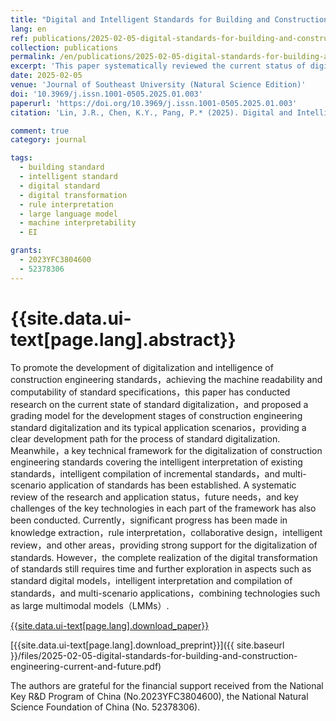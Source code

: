 ```yaml
---
title: "Digital and Intelligent Standards for Building and Construction Engineering: Current Status and Future"
lang: en
ref: publications/2025-02-05-digital-standards-for-building-and-construction-engineering-current-and-future
collection: publications
permalink: /en/publications/2025-02-05-digital-standards-for-building-and-construction-engineering-current-and-future
excerpt: 'This paper systematically reviewed the current status of digital standards for building and construction engineering. By proposing the grading model for standard digitalization and a technical framework for related technologies, this study laid a foundation for future research and applications of digital and machine interpretable standards'
date: 2025-02-05
venue: 'Journal of Southeast University (Natural Science Edition)'
doi: '10.3969/j.issn.1001-0505.2025.01.003'
paperurl: 'https://doi.org/10.3969/j.issn.1001-0505.2025.01.003'
citation: 'Lin, J.R., Chen, K.Y., Pang, P.* (2025). Digital and Intelligent Standards for Building and Construction Engineering: Current Status and Future. <i>Journal of Southeast University (Natural Science Edition)</i>, 55(1), 16-29. doi: 10.3969/j.issn.1001-0505.2025.01.003'

comment: true
category: journal

tags: 
  - building standard
  - intelligent standard
  - digital standard
  - digital transformation
  - rule interpretation
  - large language model
  - machine interpretability
  - EI

grants:
  - 2023YFC3804600
  - 52378306
---
```



{{site.data.ui-text[page.lang].abstract}}
====

To promote the development of digitalization and intelligence of construction engineering standards，achieving the machine readability and computability of standard specifications，this paper has conducted research on the current state of standard digitalization，and proposed a grading model for the development stages of construction engineering standard digitalization and its typical application scenarios，providing a clear development path for the process of standard digitalization. Meanwhile，a key technical framework for the digitalization of construction engineering standards covering the intelligent interpretation of existing standards，intelligent compilation of incremental standards，and multi-scenario application of standards has been established. A systematic review of the research and application status，future needs，and key challenges of the key technologies in each part of the framework has also been conducted. Currently，significant progress has been made in knowledge extraction，rule interpretation，collaborative design，intelligent review，and other areas，providing strong support for the digitalization of standards. However，the complete realization of the digital transformation of standards still requires time and further exploration in aspects such as standard digital models，intelligent interpretation and compilation of standards，and multi-scenario applications，combining technologies such as large multimodal models（LMMs）.

[{{site.data.ui-text[page.lang].download_paper}}]({{page.paperurl}})

[{{site.data.ui-text[page.lang].download_preprint}}]({{ site.baseurl }}/files/2025-02-05-digital-standards-for-building-and-construction-engineering-current-and-future.pdf)

The authors are grateful for the financial support received from the National Key R&D Program of China (No.2023YFC3804600), the National Natural Science Foundation of China (No. 52378306). 